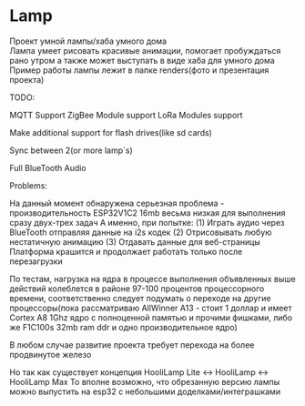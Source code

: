 # Lamp
Проект умной лампы/хаба умного дома    
Лампа умеет рисовать красивые анимации, помогает пробуждаться рано утром а также может выступать в виде хаба для умного дома     
Пример работы лампы лежит в папке renders(фото и презентация проекта)

TODO: 

MQTT Support
ZigBee Module support
LoRa Modules support

Make additional support for flash drives(like sd cards)

Sync between 2(or more lamp`s)

Full BlueTooth Audio 

Problems:

На данный момент обнаружена серьезная проблема - производительность ESP32V1C2 16mb весьма низкая для выполнения сразу двух-трех задач
А именно, при попытке:
(1) Играть аудио через BlueTooth отправляя данные на i2s кодек
(2) Отрисовывать любую нестатичную анимацию
(3) Отдавать данные для веб-страницы
Платформа крашится и продолжает работать только после перезагрузки

По тестам, нагрузка на ядра в процессе выполнения объявленных выше действий колеблется в районе 97-100 процентов процессорного времени, соответственно следует подумать о переходе на другие процессоры(пока рассматриваю AllWinner A13 - стоит 1 доллар и имеет Cortex A8 1Ghz ядро c полноценной памятью и прочими фишками, либо же F1C100s 32mb ram ddr и одно производительное ядро)

В любом случае развитие проекта требует перехода на более продвинутое железо

Но так как существует концепция HooliLamp Lite <-> HooliLamp <-> HooliLamp Max
То вполне возможно, что обрезанную версию лампы можно выпустить на esp32 с небольшими доделками/интеграшками


